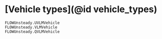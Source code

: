 # [Vehicle types](@id vehicle_types)

```@docs
FLOWUnsteady.UVLMVehicle
FLOWUnsteady.VLMVehicle
FLOWUnsteady.QVLMVehicle
```
